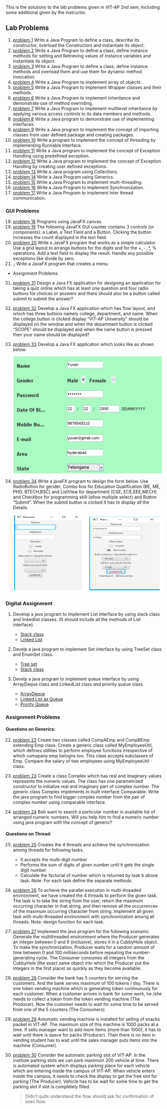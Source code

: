 This is the solutions to the lab problems given in VIT-AP 2nd sem, Including some additional given by the instructor.

## Lab Problems

1. [problem 1](./prob1.java) Write a Java Program to define a class, describe its constructor, overload the Constructors
   and instantiate its object.
2. [problem 2](./prob2.java) Write a Java Program to define a class, define instance methods for setting and Retrieving
   values of instance variables and instantiate its object.
3. [problem 3](./prob3.java) Write a Java Program to define a class, define instance methods and overload them and use
   them for dynamic method invocation.
4. [problem 4](./prob4.java) Write a Java Program to implement array of objects.
5. [problem 5](./prob5.java) Write a Java Program to implement Wrapper classes and their methods.
6. [problem 6](./prob6.java) Write a Java Program to implement inheritance and demonstrate use of method overriding.
7. [problem 7](./prob7.java) Write a Java Program to implement multilevel inheritance by applying various access
   controls to its data members and methods.
8. [problem 8](./prob8.java) Write a Java program to demonstrate use of implementing interfaces.
9. [problem 9](./prob9.java) Write a Java program to implement the concept of importing classes from user defined
   package and creating packages.
10. [problem 10](./prob10.java) Write a program to implement the concept of threading by implementing Runnable Interface.
11. [problem 11](./prob11.java) Write a Java program to implement the concept of Exception Handling using predefined
    exception.
12. [problem 12](./prob12.java) Write a Java program to implement the concept of Exception Handling by creating user defined exceptions.
13. [problem 13](./prob13.java) Write a Java program using Collections.
14. [problem 14](./prob14.java) Write a Java Program using Generics.
15. [problem 15](./prob15.java) Write a Java Program to implement multi-threading.
16. [problem 16](./prob16.java) Write a Java Program to implement Synchronization.
17. [problem 17](./prob17.java) Write a Java Program to implement inter thread communication.

### GUI Problems

18. [problem 18](./GUIProbs/src/prob18) Programs using JavaFX canvas.
19. [problem 19](./GUIProbs/src/prob19) The following JavaFX GUI counter contains 3 controls (or components): a Label, a Text Field and a Button.
    Clicking the button increases the count displayed in the text field.
20. [problem 20](./GUIProbs/src/prob20) Write a JavaFX program that works as a simple calculator.
    Use a grid layout to arrange buttons for the digits and for the +, -, \*, % operations.
    Add a text field to display the result. Handle any possible exceptions like divide by zero.
21. [-]() Write a JavaFX program that creates a menu.

- Assignment Problems

31. [problem 31](./GUIProbs/src/AssignmentProblems/prob31.java) Design a Java FX application for designing an application for taking a quiz online
    which has at least one question and four radio buttons for choices or answers and
    there should also be a button called submit to submit the answer?

32. [problem 32](./GUIProbs/src/AssignmentProblems/prob32.java) Develop a Java FX application which has flow layout, and which has three buttons
    namely college, department, and name. When the college button is clicked display
    “VIT-AP University” should be displayed on the window and when the department
    button is clicked “SCOPE” should be displayed and when the name button is pressed
    then your name should be displayed?

33. [problem 33](./GUIProbs/src/AssignmentProblems/prob33.java) Develop a Java FX application which looks like as shown below:

    ![Problem 33 Image](imgs/Questions/33Q.png)

34. [problem 34](./GUIProbs/src/AssignmentProblems/prob34.java) Write a javaFX program to design the form below. Use RadioButton for gender,
    Combo box for Education Qualification (BE, ME, PHD, BTECH,BSC) and ListView
    for department (CSE, ECE,EEE,MECH) and Checkbox for programming skill (allow
    multiple select) and Button “Submit”. When the submit button is clicked it has to
    display all the Details.

    ![Problem 34 Image](imgs/Questions/34Q.png)

### Digital Assignment

1. Develop a java program to implement List interface by using stack class and linkedlist classes. (It should include all the methods of List interface).

   - [Stack class](./Digital%20%20Assignment/StackAssign.java)
   - [Linked List](./Digital%20%20Assignment/LinkedListAssign.java)

2. Develp a java program to implement Set interface by using TreeSet class and EnumSet class.

   - [Tree set](./Digital%20%20Assignment/TreeSetAssign.java)
   - [Stack class](./Digital%20%20Assignment/EnumSetAssign.java)

3. Develp a java program to implement queue interface by using ArrayDeque class and LinkedList class and priority queue class.
   - [ArrayDeque](./Digital%20%20Assignment/ArrayDequeAssign.java)
   - [Linked List as Queue](./Digital%20%20Assignment/LinkedListAsQueueAssign.java)
   - [Prority Queue](./Digital%20%20Assignment/PriorityQueueAssign.java)

### Assignment Problems

#### Questions on Generics:

22. [problem 22](./Assignment%20Problems/prob22.java) Create two classes called CompAEmp and CompBEmp extending Emp class. Create a
    generic class called MyEmployeeUtil, which defines utilities to perform employee
    functions irrespective of which comapany emp belogns too. This class accepts
    subclasses of Emp. Compare the salary of two employees using MyEmployeeUtil
    class.

23. [problem 23](./Assignment%20Problems/prob23.java) Create a class Complex which has real and imaginary values represents the
    numeric values. The class has one parametrized constructor to initialize real and
    imaginary part of complex number. The generic class Complex implements in-built
    interface Comparable. Write the java program to find bigger complex number from
    the pair of complex number using comparable interface.

24. [problem 24](./Assignment%20Problems/prob24.java) Bob want to search a particular number in available list of arranged numeric
    numbers. Will you help him to find a numeric number using java program with the
    concept of generic?

#### Questions on Thread:

25. [problem 25](./Assignment%20Problems/prob25.java) Creates the 4 threads and achieve the synchronization among threads for following
    tasks.

    - It accepts the multi-digit number
    - Performs the sum of digits of given number until it gets the single digit
      number
    - Calculate the factorial of number which is returned by task b above task.
      Note: For each task define the separate methods.

26. [problem 26](./Assignment%20Problems/prob26.java) To achieve the parallel execution in multi-threaded environment, we have created
    the 4 threads to perform the given task. The task is to take the string from the user,
    return the maximum occurring character in that string, and then remove all the
    occurrences of the maximum occurring character from string. Implement all given
    task with multi-threaded environment with synchronization among all threads.
    Note: design function for each task.

27. [problem 27](./Assignment%20Problems/prob27.java) Implement the java program for the following scenario: Generate the multithreaded environment where the Producer generates an integer between 0 and 9
    (inclusive), stores it in a CubbyHole object. To make the synchronization, Producer
    waits for a random amount of time between 0 and 100 milliseconds before
    repeating the number-generating cycle. The Consumer consumes all integers from
    the CubbyHole (the exact same object into which the Producer put the integers in
    the first place) as quickly as they become available.

28. [problem 28](./Assignment%20Problems/prob28.java) Consider the bank has 5 counters for serving the customers. And the bank serves
    maximum of 100 tokens / day. There is one token vending machine which is
    generating token continuously for each customer. When a customer arrives in bank
    for some work, he /she needs to collect a token from the token vending machine
    (The Producer). Now the customer needs to wait for some time to be served from
    one of the 5 counters (The Consumers)

29. [problem 29](./Assignment%20Problems/prob29.java) Automatic vending machine is installed for selling of snacks packet in VIT-AP. The
    maximum size of this machine is 1000 packs at a time. If sells manager want to add
    more items (more than 1000), it has to wait until there is space for packs
    (Producer). Then there is no item in vending student has to wait until the sales
    manager puts items into the machine (Consumer).

30. [problem 30](./Assignment%20Problems/prob30.java) Consider the automatic parking slot of VIT-AP. In the institute parking slots we can
    park maximum 200 vehicle at time. There is automated system which displays
    parking place for each vehicle which are entering inside the campus of VIT-AP.
    When vehicle enters inside the campus, it needs to check the display to get the free
    slot for parking (The Producer). Vehicle has to be wait for some time to get the
    parking slot if slot is completely filled.

    > Didn't quite understand the flow should ask for confirmation of exec flow.
